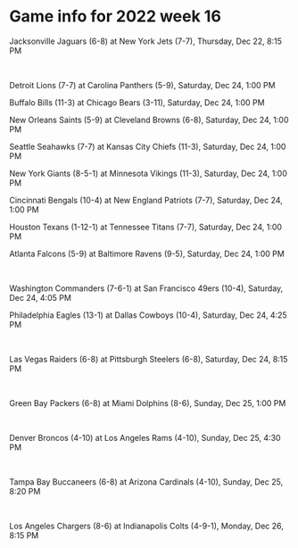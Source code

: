 # Game info for 2022 week 16

Jacksonville Jaguars (6-8) at New York Jets (7-7), Thursday, Dec 22, 8:15 PM


<br/>

Detroit Lions (7-7) at Carolina Panthers (5-9), Saturday, Dec 24, 1:00 PM

Buffalo Bills (11-3) at Chicago Bears (3-11), Saturday, Dec 24, 1:00 PM

New Orleans Saints (5-9) at Cleveland Browns (6-8), Saturday, Dec 24, 1:00 PM

Seattle Seahawks (7-7) at Kansas City Chiefs (11-3), Saturday, Dec 24, 1:00 PM

New York Giants (8-5-1) at Minnesota Vikings (11-3), Saturday, Dec 24, 1:00 PM

Cincinnati Bengals (10-4) at New England Patriots (7-7), Saturday, Dec 24, 1:00 PM

Houston Texans (1-12-1) at Tennessee Titans (7-7), Saturday, Dec 24, 1:00 PM

Atlanta Falcons (5-9) at Baltimore Ravens (9-5), Saturday, Dec 24, 1:00 PM


<br/>

Washington Commanders (7-6-1) at San Francisco 49ers (10-4), Saturday, Dec 24, 4:05 PM

Philadelphia Eagles (13-1) at Dallas Cowboys (10-4), Saturday, Dec 24, 4:25 PM


<br/>

Las Vegas Raiders (6-8) at Pittsburgh Steelers (6-8), Saturday, Dec 24, 8:15 PM


<br/>

Green Bay Packers (6-8) at Miami Dolphins (8-6), Sunday, Dec 25, 1:00 PM


<br/>

Denver Broncos (4-10) at Los Angeles Rams (4-10), Sunday, Dec 25, 4:30 PM


<br/>

Tampa Bay Buccaneers (6-8) at Arizona Cardinals (4-10), Sunday, Dec 25, 8:20 PM


<br/>

Los Angeles Chargers (8-6) at Indianapolis Colts (4-9-1), Monday, Dec 26, 8:15 PM

